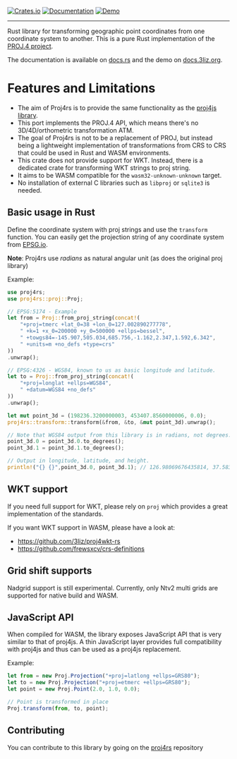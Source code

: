 [![Crates.io](https://img.shields.io/crates/d/proj4rs)](https://crates.io/crates/proj4rs)
[![Documentation](https://img.shields.io/badge/Documentation-Published-green)](https://docs.rs/proj4rs/latest/proj4rs/)
[![Demo](https://img.shields.io/badge/Demo-Published-green)](https://docs.3liz.org/proj4rs/)

---

Rust library for transforming geographic point coordinates
from one coordinate system to another.
This is a pure Rust implementation
of the [PROJ.4 project](https://proj.org/en/9.2/faq.html#what-happened-to-proj-4).

The documentation is available on [docs.rs](https://docs.rs/proj4rs/) and the demo on [docs.3liz.org](https://docs.3liz.org/proj4rs/).

# Features and Limitations

- The aim of Proj4rs is to provide the same functionality as the
[proj4js library](https://github.com/proj4js/proj4js).
- This port implements the PROJ.4 API,
which means there's no 3D/4D/orthometric transformation ATM.
- The goal of Proj4rs is not to be a replacement of PROJ,
but instead being a lightweight implementation of transformations
from CRS to CRS that could be used in Rust and WASM environments.
- This crate does not provide support for WKT. Instead,
there is a dedicated crate for transforming WKT strings to proj string.
- It aims to be WASM compatible for the `wasm32-unknown-unknown` target.
- No installation of external C libraries such as `libproj` or `sqlite3` is needed.

## Basic usage in Rust

Define the coordinate system with proj strings and use the `transform` function.
You can easily get the projection string of any coordinate system
from [EPSG.io](https://epsg.io/).

**Note**: Proj4rs use *radians* as natural angular unit (as does the original proj library)

Example:

```rust
use proj4rs;
use proj4rs::proj::Proj;

// EPSG:5174 - Example
let from = Proj::from_proj_string(concat!(
    "+proj=tmerc +lat_0=38 +lon_0=127.002890277778",
    " +k=1 +x_0=200000 +y_0=500000 +ellps=bessel",
    " +towgs84=-145.907,505.034,685.756,-1.162,2.347,1.592,6.342",
    " +units=m +no_defs +type=crs"
))
.unwrap();

// EPSG:4326 - WGS84, known to us as basic longitude and latitude.
let to = Proj::from_proj_string(concat!(
    "+proj=longlat +ellps=WGS84",
    " +datum=WGS84 +no_defs"
))
.unwrap();

let mut point_3d = (198236.3200000003, 453407.8560000006, 0.0);
proj4rs::transform::transform(&from, &to, &mut point_3d).unwrap();

// Note that WGS84 output from this library is in radians, not degrees.
point_3d.0 = point_3d.0.to_degrees();
point_3d.1 = point_3d.1.to_degrees();

// Output in longitude, latitude, and height.
println!("{} {}",point_3d.0, point_3d.1); // 126.98069676435814, 37.58308534678718
```

## WKT support

If you need full support for WKT, please rely on `proj` which provides
a great implementation of the standards.

If you want WKT support in WASM, please have a look at:

- https://github.com/3liz/proj4wkt-rs
- https://github.com/frewsxcv/crs-definitions

## Grid shift supports 

Nadgrid support is still experimental.
Currently, only Ntv2 multi grids are supported for native build and WASM.

## JavaScript API

When compiled for WASM, the library exposes JavaScript API
that is very similar to that of proj4js.
A thin JavaScript layer provides full compatibility with proj4js
and thus can be used as a proj4js replacement.

Example:

```javascript
let from = new Proj.Projection("+proj=latlong +ellps=GRS80");
let to = new Proj.Projection("+proj=etmerc +ellps=GRS80");
let point = new Proj.Point(2.0, 1.0, 0.0);

// Point is transformed in place
Proj.transform(from, to, point);
```

## Contributing

You can contribute to this library by going on the [proj4rs](https://github.com/3liz/proj4rs/) repository
